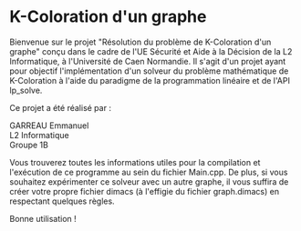 # K-Coloration d'un graphe

Bienvenue sur le projet "Résolution du problème de K-Coloration d'un graphe" conçu dans le cadre de l'UE Sécurité et Aide à la Décision de la L2 Informatique, à l'Université de Caen Normandie.
Il s'agit d'un projet ayant pour objectif l'implémentation d'un solveur du problème mathématique de K-Coloration à l'aide du paradigme de la programmation linéaire et de l'API lp_solve.

Ce projet a été réalisé par :

GARREAU Emmanuel  
L2 Informatique  
Groupe 1B  

Vous trouverez toutes les informations utiles pour la compilation et l'exécution de ce programme au sein du fichier Main.cpp.
De plus, si vous souhaitez expérimenter ce solveur avec un autre graphe, il vous suffira de créer votre propre fichier dimacs (à l'effigie du fichier graph.dimacs) en respectant quelques règles.  

Bonne utilisation !
